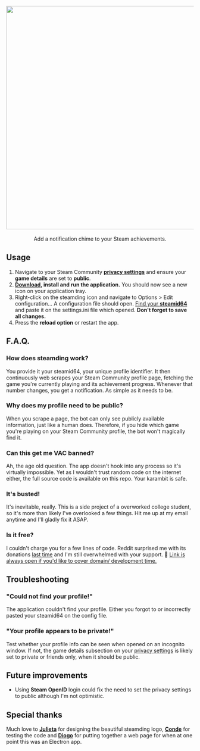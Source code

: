 <p align=center>
  <img src="https://i.imgur.com/a6f46Lhr.png" width="600" /><br><br>
  Add a notification chime to your Steam achievements.
</p>

## Usage
1. Navigate to your Steam Community [**privacy settings**](https://steamcommunity.com/my/edit/settings) and ensure your **game details** are set to **public**.
2. **[Download](https://steamding.com), install and run the application.** You should now see a new icon on your application tray.
3. Right-click on the steamding icon and navigate to Options > Edit configuration... A configuration file should open. [Find your **steamid64**](https://steamid.io/) and paste it on the settings.ini file which opened. **Don't forget to save all changes.**
4. Press the **reload option** or restart the app.

## F.A.Q.
### How does steamding work?
You provide it your steamid64, your unique profile identifier. It then continuously web scrapes your Steam Community profile page, fetching the game you're currently playing and its achievement progress. Whenever that number changes, you get a notification. As simple as it needs to be.

### Why does my profile need to be public?
When you scrape a page, the bot can only see publicly available information, just like a human does. Therefore, if you hide which game you're playing on your Steam Community profile, the bot won't magically find it.

### Can this get me VAC banned?
Ah, the age old question. The app doesn't hook into any process so it's virtually impossible. Yet as I wouldn't trust random code on the internet either, the full source code is available on this repo. Your karambit is safe.

### It's busted!
It's inevitable, really. This is a side project of a overworked college student, so it's more than likely I've overlooked a few things. Hit me up at my email anytime and I'll gladly fix it ASAP.

### Is it free?
I couldn't charge you for a few lines of code. Reddit surprised me with its donations [last time](https://github.com/aquelemiguel/vreddit-mirror-bot) and I'm still overwhelmed with your support. 👏 [Link is always open if you'd like to cover domain/ development time.](https://paypal.me/aquelemiguel)

## Troubleshooting
### "Could not find your profile!"
The application couldn't find your profile. Either you forgot to or incorrectly pasted your steamid64 on the config file.

### "Your profile appears to be private!"
Test whether your profile info can be seen when opened on an incognito window. If not, the game details subsection on your [privacy settings](https://steamcommunity.com/my/edit/settings) is likely set to private or friends only, when it should be public.

## Future improvements
* Using **Steam OpenID** login could fix the need to set the privacy settings to public although I'm not optimistic.

## Special thanks
Much love to [**Julieta**](https://github.com/julietafrade97) for designing the beautiful steamding logo, [**Conde**](https://github.com/joao-conde) for testing the code and [**Diogo**](https://github.com/diogodores) for putting together a web page for when at one point this was an Electron app.
